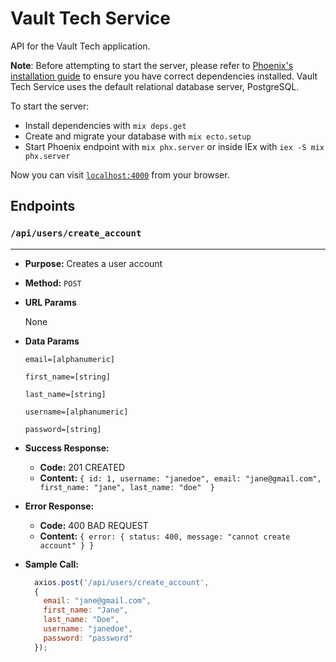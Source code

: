 # **Vault Tech Service**

API for the Vault Tech application.

**Note**: Before attempting to start the server, please refer to [Phoenix's installation guide](https://hexdocs.pm/phoenix/installation.html) to ensure you have correct dependencies installed. Vault Tech Service uses the default relational database server, PostgreSQL.

To start the server:
  * Install dependencies with `mix deps.get`
  * Create and migrate your database with `mix ecto.setup`
  * Start Phoenix endpoint with `mix phx.server` or inside IEx with `iex -S mix phx.server`

Now you can visit [`localhost:4000`](http://localhost:4000) from your browser.

## **Endpoints**
### `/api/users/create_account`
----
* **Purpose:** Creates a user account

* **Method:** `POST`
  
*  **URL Params**

   None


* **Data Params**
 
   `email=[alphanumeric]`

   `first_name=[string]`

   `last_name=[string]`

   `username=[alphanumeric]`

   `password=[string]`

* **Success Response:**
  *  **Code:** 201 CREATED <br />
  *  **Content:** `{ id: 1, username: "janedoe", email: "jane@gmail.com", first_name: "jane", last_name: "doe"  }`
 
* **Error Response:**
  * **Code:** 400 BAD REQUEST <br />
  *  **Content:** `{ error: { status: 400, message: "cannot create account" } }`

* **Sample Call:**

  ```javascript
    axios.post('/api/users/create_account', 
    {
      email: "jane@gmail.com",
      first_name: "Jane",
      last_name: "Doe",
      username: "janedoe",
      password: "password"
    });
  ```
